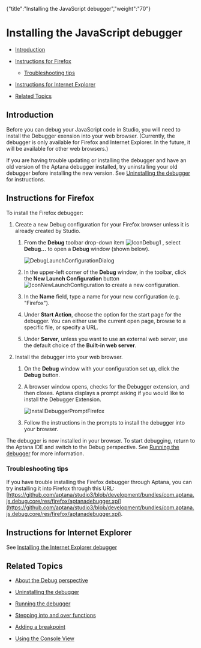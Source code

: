 {"title":"Installing the JavaScript debugger","weight":"70"} 

# Installing the JavaScript debugger

*   [Introduction](#Introduction)
    
*   [Instructions for Firefox](#InstructionsforFirefox)
    
    *   [Troubleshooting tips](#Troubleshootingtips)
        
*   [Instructions for Internet Explorer](#InstructionsforInternetExplorer)
    
*   [Related Topics](#RelatedTopics)
    

## Introduction

Before you can debug your JavaScript code in Studio, you will need to install the Debugger exension into your web browser. (Currently, the debugger is only available for Firefox and Internet Explorer. In the future, it will be available for other web browsers.)

If you are having trouble updating or installing the debugger and have an old version of the Aptana debugger installed, try uninstalling your old debugger before installing the new version. See [Uninstalling the debugger](/docs/appc/Axway_Appcelerator_Studio/Axway_Appcelerator_Studio_Guide/Web_Development/JavaScript_Development/Debugging_JavaScript/Uninstalling_the_debugger/) for instructions.

## Instructions for Firefox

To install the Firefox debugger:

1.  Create a new Debug configuration for your Firefox browser unless it is already created by Studio.
    
    1.  From the **Debug** toolbar drop-down item ![IconDebug1](/Images/appc/download/attachments/30083104/IconDebug1.png) , select **Debug...** to open a **Debug** window (shown below).
        
        ![DebugLaunchConfigurationDialog](/Images/appc/download/attachments/30083104/DebugLaunchConfigurationDialog.png)
    2.  In the upper-left corner of the **Debug** window, in the toolbar, click the **New Launch Configuration** button ![IconNewLaunchConfiguration](/Images/appc/download/attachments/30083104/IconNewLaunchConfiguration.png) to create a new configuration.
        
    3.  In the **Name** field, type a name for your new configuration (e.g. "Firefox").
        
    4.  Under **Start Action**, choose the option for the start page for the debugger. You can either use the current open page, browse to a specific file, or specify a URL.
        
    5.  Under **Server**, unless you want to use an external web server, use the default choice of the **Built-in web server**.
        
2.  Install the debugger into your web browser.
    
    1.  On the **Debug** window with your configuration set up, click the **Debug** button.
        
    2.  A browser window opens, checks for the Debugger extension, and then closes. Aptana displays a prompt asking if you would like to install the Debugger Extension.
        
        ![InstallDebuggerPromptFirefox](/Images/appc/download/attachments/30083104/InstallDebuggerPromptFirefox.png)
    3.  Follow the instructions in the prompts to install the debugger into your browser.
        

The debugger is now installed in your browser. To start debugging, return to the Aptana IDE and switch to the Debug perspective. See [Running the debugger](/docs/appc/Axway_Appcelerator_Studio/Axway_Appcelerator_Studio_Guide/Web_Development/JavaScript_Development/Debugging_JavaScript/Running_the_debugger/) for more information.

### Troubleshooting tips

If you have trouble installing the Firefox debugger through Aptana, you can try installing it into Firefox through this URL: [https://github.com/aptana/studio3/blob/development/bundles/com.aptana.js.debug.core/res/firefox/aptanadebugger.xpi](https://github.com/aptana/studio3/blob/development/bundles/com.aptana.js.debug.core/res/firefox/aptanadebugger.xpi).

## Instructions for Internet Explorer

See [Installing the Internet Explorer debugger](/docs/appc/Axway_Appcelerator_Studio/Axway_Appcelerator_Studio_Guide/Web_Development/JavaScript_Development/Debugging_JavaScript/Installing_the_Internet_Explorer_debugger/)

## Related Topics

*   [About the Debug perspective](/docs/appc/Axway_Appcelerator_Studio/Axway_Appcelerator_Studio_Guide/Web_Development/JavaScript_Development/Debugging_JavaScript/About_the_Debug_perspective/)
    
*   [Uninstalling the debugger](/docs/appc/Axway_Appcelerator_Studio/Axway_Appcelerator_Studio_Guide/Web_Development/JavaScript_Development/Debugging_JavaScript/Uninstalling_the_debugger/)
    
*   [Running the debugger](/docs/appc/Axway_Appcelerator_Studio/Axway_Appcelerator_Studio_Guide/Web_Development/JavaScript_Development/Debugging_JavaScript/Running_the_debugger/)
    
*   [Stepping into and over functions](/docs/appc/Axway_Appcelerator_Studio/Axway_Appcelerator_Studio_Guide/Web_Development/JavaScript_Development/Debugging_JavaScript/Stepping_into_and_over_functions/)
    
*   [Adding a breakpoint](/docs/appc/Axway_Appcelerator_Studio/Axway_Appcelerator_Studio_Guide/Web_Development/JavaScript_Development/Debugging_JavaScript/Adding_a_breakpoint/)
    
*   [Using the Console View](/docs/appc/Axway_Appcelerator_Studio/Axway_Appcelerator_Studio_Guide/Web_Development/JavaScript_Development/Debugging_JavaScript/Using_the_Console_View/)